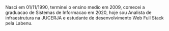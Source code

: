 <!-- Exercicio 3: Nesse arquivo, voce deve escrever uma mini biografia sua, seguindo os padroes do Markdown. -->

<!-- Esse eh um teste de escrita de uma mini biografia -->
Nasci em 01/11/1990, terminei o ensino medio em 2009, comecei a graduacao de Sistemas de Informacao em 2020, hoje sou Analista de infraestrutura na JUCERJA e estudante de desenvolvimento Web Full Stack pela Labenu.
